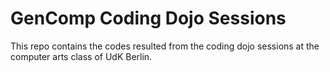 # GenComp Coding Dojo Sessions

This repo contains the codes resulted from the coding dojo sessions at the computer arts class of UdK Berlin.
